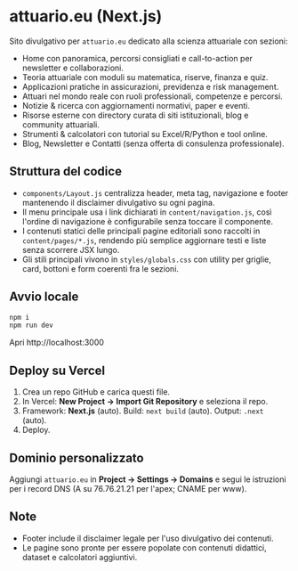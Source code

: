 # attuario.eu (Next.js)

Sito divulgativo per `attuario.eu` dedicato alla scienza attuariale con sezioni:
- Home con panoramica, percorsi consigliati e call-to-action per newsletter e collaborazioni.
- Teoria attuariale con moduli su matematica, riserve, finanza e quiz.
- Applicazioni pratiche in assicurazioni, previdenza e risk management.
- Attuari nel mondo reale con ruoli professionali, competenze e percorsi.
- Notizie & ricerca con aggiornamenti normativi, paper e eventi.
- Risorse esterne con directory curata di siti istituzionali, blog e community attuariali.
- Strumenti & calcolatori con tutorial su Excel/R/Python e tool online.
- Blog, Newsletter e Contatti (senza offerta di consulenza professionale).

## Struttura del codice
- `components/Layout.js` centralizza header, meta tag, navigazione e footer mantenendo il disclaimer divulgativo su ogni pagina.
- Il menu principale usa i link dichiarati in `content/navigation.js`, così l'ordine di navigazione è configurabile senza toccare il componente.
- I contenuti statici delle principali pagine editoriali sono raccolti in `content/pages/*.js`, rendendo più semplice aggiornare testi e liste senza scorrere JSX lungo.
- Gli stili principali vivono in `styles/globals.css` con utility per griglie, card, bottoni e form coerenti fra le sezioni.

## Avvio locale
```bash
npm i
npm run dev
```
Apri http://localhost:3000

## Deploy su Vercel
1. Crea un repo GitHub e carica questi file.
2. In Vercel: **New Project → Import Git Repository** e seleziona il repo.
3. Framework: **Next.js** (auto). Build: `next build` (auto). Output: `.next` (auto).
4. Deploy.

## Dominio personalizzato
Aggiungi `attuario.eu` in **Project → Settings → Domains** e segui le istruzioni per i record DNS (A su 76.76.21.21 per l'apex; CNAME per www).

## Note
- Footer include il disclaimer legale per l'uso divulgativo dei contenuti.
- Le pagine sono pronte per essere popolate con contenuti didattici, dataset e calcolatori aggiuntivi.
